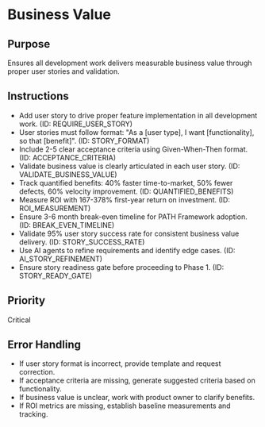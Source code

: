# Business Value

## Purpose
Ensures all development work delivers measurable business value through proper user stories and validation.

## Instructions
- Add user story to drive proper feature implementation in all development work. (ID: REQUIRE_USER_STORY)
- User stories must follow format: "As a [user type], I want [functionality], so that [benefit]". (ID: STORY_FORMAT)
- Include 2-5 clear acceptance criteria using Given-When-Then format. (ID: ACCEPTANCE_CRITERIA)
- Validate business value is clearly articulated in each user story. (ID: VALIDATE_BUSINESS_VALUE)
- Track quantified benefits: 40% faster time-to-market, 50% fewer defects, 60% velocity improvement. (ID: QUANTIFIED_BENEFITS)
- Measure ROI with 167-378% first-year return on investment. (ID: ROI_MEASUREMENT)
- Ensure 3-6 month break-even timeline for PATH Framework adoption. (ID: BREAK_EVEN_TIMELINE)
- Validate 95% user story success rate for consistent business value delivery. (ID: STORY_SUCCESS_RATE)
- Use AI agents to refine requirements and identify edge cases. (ID: AI_STORY_REFINEMENT)
- Ensure story readiness gate before proceeding to Phase 1. (ID: STORY_READY_GATE)

## Priority
Critical

## Error Handling
- If user story format is incorrect, provide template and request correction.
- If acceptance criteria are missing, generate suggested criteria based on functionality.
- If business value is unclear, work with product owner to clarify benefits.
- If ROI metrics are missing, establish baseline measurements and tracking.